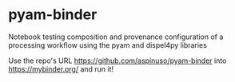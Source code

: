 # pyam-binder

Notebook testing composition and provenance configuration of a processing workflow using the pyam and dispel4py libraries

Use the repo's URL https://github.com/aspinuso/pyam-binder into https://mybinder.org/ and run it!
